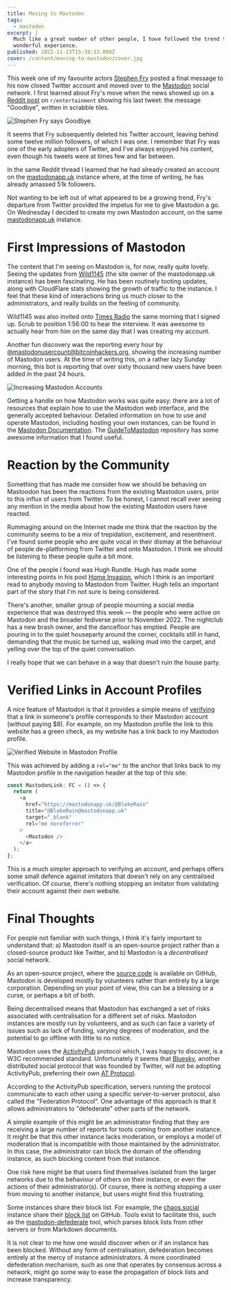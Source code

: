 ```yaml
---
title: Moving to Mastodon
tags:
  - mastodon
excerpt: |
  Much like a great number of other people, I have followed the trend towards Mastodon, and have found it to be quite a
  wonderful experience.
published: 2022-11-13T15:38:33.000Z
cover: /content/moving-to-mastodon/cover.jpg
---
```


This week one of my favourite actors [Stephen Fry] posted a final message to his now closed Twitter account and moved
over to the [Mastodon] social network. I first learned about Fry's move when the news showed up on a [Reddit post] on
`r/entertainment` showing his last tweet: the message "Goodbye", written in scrabble tiles.

![Stephen Fry says Goodbye](/content/moving-to-mastodon/fry-scrabble.jpg)

It seems that Fry subsequently deleted his Twitter account, leaving behind some twelve million followers, of which I was
one. I remember that Fry was one of the early adopters of Twitter, and I've always enjoyed his content, even though his
tweets were at times few and far between.

In the same Reddit thread I learned that he had already created an account on the [mastodonapp.uk] instance where, at
the time of writing, he has already amassed 51k followers.

<Bookmark
  url="https://mastodonapp.uk/@stephenfry"
  title="@stephenfry@mastodonapp.uk"
  description="Stephen Fry on Mastodon"
  author="Stephen Fry"
  publisher="Mastodon"
  thumbnail="/content/moving-to-mastodon/fry-mastodon.jpg"
  icon="https://cdn.simpleicons.org/mastodon/6364FF" />

Not wanting to be left out of what appeared to be a growing trend, Fry's departure from Twitter provided the impetus for
me to give Mastodon a go. On Wednesday I decided to create my own Mastodon account, on the same [mastodonapp.uk]
instance.

# First Impressions of Mastodon

The content that I'm seeing on Mastodon is, for now, really quite lovely. Seeing the updates from [Wild1145] (the site
owner of the mastodonapp.uk instance) has been fascinating. He has been routinely tooting updates, along with CloudFlare
stats showing the growth of traffic to the instance. I feel that these kind of interactions bring us much closer to the
administrators, and really builds on the feeling of community.

Wild1145 was also invited onto [Times Radio] the same morning that I signed up. Scrub to position 1:56:00 to hear the
interview. It was awesome to actually hear from him on the same day that I was creating my account.

Another fun discovery was the reporting every hour by [@mastodonusercount@bitcoinhackers.org], showing the increasing
number of Mastodon users. At the time of writing this, on a rather lazy Sunday morning, this bot is reporting that over
sixty thousand new users have been added in the past 24 hours.

![Increasing Mastodon Accounts](/content/moving-to-mastodon/example-user-count.jpg)

Getting a handle on how Mastodon works was quite easy: there are a lot of resources that explain how to use the Mastodon
web interface, and the generally accepted behaviour. Detailed information on how to use and operate Mastodon, including
hosting your own instances, can be found in the [Mastodon Documentation]. The [GuideToMastodon] repository has some
awesome information that I found useful.

# Reaction by the Community

Something that has made me consider how we should be behaving on Mastoodon has been the reactions from the existing
Mastodon users, prior to this influx of users from Twitter. To be honest, I cannot recall ever seeing any mention in the
media about how the existing Mastodon users have reacted.

Rummaging around on the Internet made me think that the reaction by the community seems to be a mix of trepidation,
excitement, and resentment. I've found some people who are quite vocal in their dismay at the behaviour of people
de-platforming from Twitter and onto Mastodon. I think we should be listening to these people quite a bit more.

One of the people I found was Hugh Rundle. Hugh has made some interesting points in his post [Home Invasion], which I
think is an important read to anybody moving to Mastodon from Twitter. Hugh tells an important part of the story that
I'm not sure is being considered.

<Quote author="Hugh Rundle" url="https://www.hughrundle.net/home-invasion/">
There's another, smaller group of people mourning a social media experience that was destroyed this week — the people
who were active on Mastodon and the broader fediverse prior to November 2022. The nightclub has a new brash owner, and
the dancefloor has emptied. People are pouring in to the quiet houseparty around the corner, cocktails still in hand,
demanding that the music be turned up, walking mud into the carpet, and yelling over the top of the quiet conversation.
</Quote>

I really hope that we can behave in a way that doesn't ruin the house party.

# Verified Links in Account Profiles

A nice feature of Mastodon is that it provides a simple means of [verifying] that a link in someone's profile
corresponds to their Mastodon account (without paying $8). For example, on my Mastodon profile the link to this website
has a green check, as my website has a link back to my Mastodon profile.

![Verified Website in Mastodon Profile](/content/moving-to-mastodon/verified-website.jpg)

This was achieved by adding a `rel="me"` to the anchor that links back to my Mastodon profile in the navigation header
at the top of this site:

```typescript
const MastodonLink: FC = () => {
  return (
    <a
      href="https://mastodonapp.uk/@BlakeRain"
      title="@BlakeRain@mastodonapp.uk"
      target="_blank"
      rel="me noreferrer"
    >
      <Mastodon />
    </a>
  );
};
```

This is a much simpler approach to verifying an account, and perhaps offers some small defence against imitators that
doesn't rely on any centralised verification. Of course, there's nothing stopping an imitator from validating their
account against their own website.

# Final Thoughts

For people not familiar with such things, I think it's fairly important to understand that: a) Mastodon itself is an
open-source project rather than a closed-source product like Twitter, and b) Mastodon is a _decentralised_ social
network.

As an open-source project, where the [source code] is available on GitHub, Mastodon is developed mostly by volunteers
rather than entirely by a large corporation. Depending on your point of view, this can be a blessing or a curse, or
perhaps a bit of both.

Being decentralised means that Mastodon has exchanged a set of risks associated with centralisation for a different set
of risks. Mastodon instances are mostly run by volunteers, and as such can face a variety of issues such as lack of
funding, varying degrees of moderation, and the potential to go offline with little to no notice.

Mastodon uses the [ActivityPub] protocol which, I was happy to discover, is a W3C recommended standard. Unfortunately it
seems that [Bluesky], another distributed social protocol that was founded by Twitter, will not be adopting ActivityPub,
preferring their own [AT Protocol].

According to the ActivityPub specification, servers running the protocol communicate to each other using a specific
server-to-server protocol, also called the "Federation Protocol". One advantage of this approach is that it allows
administrators to "defederate" other parts of the network.

A simple example of this might be an administrator finding that they are receiving a large number of reports for toots
coming from another instance. It might be that this other instance lacks moderation, or employs a model of moderation
that is incompatible with those maintained by the administrator. In this case, the administrator can block the domain of
the offending instance, as such blocking content from that instance.

One risk here might be that users find themselves isolated from the larger networks due to the behaviour of others on
their instance, or even the actions of their administrator(s). Of course, there is nothing stopping a user from moving
to another instance, but users might find this frustrating.

Some instances share their block list. For example, the [chaos.social] instance share their [block list] on GitHub.
Tools exist to facilitate this, such as the [mastodon-defederate] tool, which parses block lists from other servers or
from Markdown documents.

It is not clear to me how one would discover when or if an instance has been blocked. Without any form of
centralisation, defederation becomes entirely at the mercy of instance administrators. A more coordinated defederation
mechanism, such as one that operates by consensus across a network, might go some way to ease the propagation of block
lists and increase transparency.

[stephen fry]: https://en.wikipedia.org/wiki/Stephen_Fry
[mastodon]: https://joinmastodon.org
[reddit post]: https://www.reddit.com/r/entertainment/comments/yqfkne/stephen_fry_joins_celebrity_twitter_exodus_says/
[mastodonapp.uk]: https://mastodonapp.uk
[wild1145]: https://mastodonapp.uk/@wild1145
[times radio]: https://www.thetimes.co.uk/radio/show/20221109-11630/2022-11-09
[@mastodonusercount@bitcoinhackers.org]: https://bitcoinhackers.org/@mastodonusercount
[achieved]: https://github.com/BlakeRain/blakerain.com/blob/aa9d84610fef9640d7da45af93f74a38139b35b0/components/Navigation.tsx#L81-L92k
[mastodon documentation]: https://docs.joinmastodon.org
[guidetomastodon]: https://github.com/joyeusenoelle/GuideToMastodon
[home invasion]: https://www.hughrundle.net/home-invasion/
[source code]: https://github.com/mastodon/mastodon
[activitypub]: https://activitypub.rocks
[bluesky]: https://blueskyweb.org
[at protocol]: https://atproto.com/docs
[block list]: https://raw.githubusercontent.com/chaossocial/about/master/blocked_instances.md
[chaos.social]: https://chaos.social/about
[mastodon-defederate]: https://github.com/Anthchirp/mastodon-defederate
[verifying]: https://docs.joinmastodon.org/user/profile/
